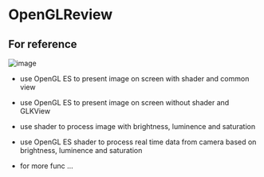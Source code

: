 # OpenGLReview

## For reference ##

![image](https://github.com/DribsAndDrabs1129/OpenGLReviewmaster/screenshort/test.gif?2)

- use OpenGL ES to present image on screen with shader and common view

- use OpenGL ES to present image on screen without shader and GLKView 

- use shader to process image with brightness, luminence and saturation

- use OpenGL ES shader to process real time data from camera based on brightness, luminence and saturation

- for more func ...

